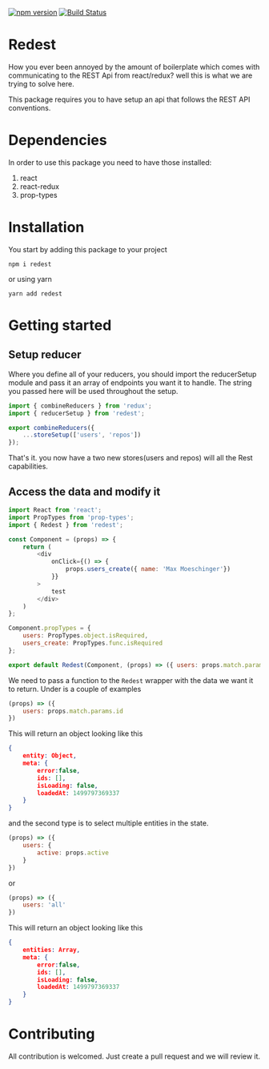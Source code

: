 [![npm version](https://badge.fury.io/js/redest.svg)](https://badge.fury.io/js/redest)
[![Build Status](https://travis-ci.org/maxmoeschinger/redest.svg?branch=master)](https://travis-ci.org/maxmoeschinger/redest)
# Redest
How you ever been annoyed by the amount of boilerplate which comes with communicating to 
the REST Api from react/redux? well this is what we are trying to solve here. 

This package requires you to have setup an api that follows the REST API conventions.

# Dependencies
In order to use this package you need to have those installed:
1. react
2. react-redux
3. prop-types

# Installation
You start by adding this package to your project
```
npm i redest
```
or using yarn
```
yarn add redest
```

# Getting started
## Setup reducer
Where you define all of your reducers, you should import the reducerSetup module and pass it an array of endpoints you want it to handle. The string you passed here will be used throughout the setup.

```JavaScript
import { combineReducers } from 'redux';
import { reducerSetup } from 'redest';

export combineReducers({
    ...storeSetup(['users', 'repos'])
});
```
That's it. you now have a two new stores(users and repos) will all the Rest capabilities.

## Access the data and modify it
```javascript
import React from 'react';
import PropTypes from 'prop-types';
import { Redest } from 'redest';

const Component = (props) => {
    return (
        <div 
            onClick={() => {
                props.users_create({ name: 'Max Moeschinger'})
            }}
        >
            test
        </div>
    )
};

Component.propTypes = {
    users: PropTypes.object.isRequired,
    users_create: PropTypes.func.isRequired
};

export default Redest(Component, (props) => ({ users: props.match.params.id}));
```

We need to pass a function to the `Redest` wrapper with the data we want it to return. Under is a couple of examples

```javascript
(props) => ({
    users: props.match.params.id
})
```
This will return an object looking like this
```json
{
    entity: Object, 
    meta: {
        error:false,
        ids: [],
        isLoading: false,
        loadedAt: 1499797369337
    }
}
```

and the second type is to select multiple entities in the state.
```javascript
(props) => ({
    users: {
        active: props.active
    }
})
```
or 
```javascript
(props) => ({
    users: 'all'
})
```
This will return an object looking like this
```json
{
    entities: Array, 
    meta: {
        error:false,
        ids: [],
        isLoading: false,
        loadedAt: 1499797369337
    }
}
```

# Contributing
All contribution is welcomed. Just create a pull request and we will review it.
